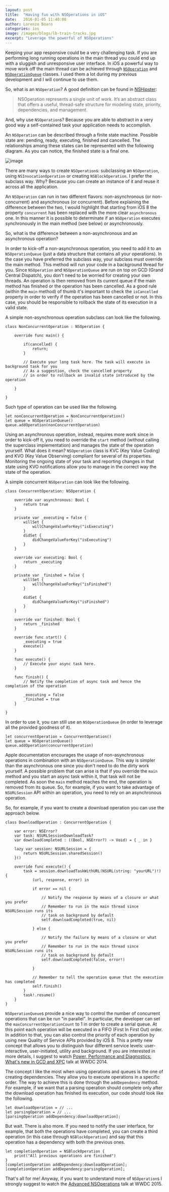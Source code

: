 ```yaml
---
layout: post
title:  "Having fun with NSOperations in iOS"
date:   2016-01-05 11:40:00
author: Lorenzo Boaro
categories: ios
image: /images/blogs/lb-train-tracks.jpg
excerpt: "Leverage the powerful of NSOperations"
---
```


Keeping your app responsive could be a very challenging task. If you are performing long running operations in the main thread you could end up with a sluggish and unresponsive user interface. In iOS a powerful way to move work off the main thread can be achieved through [`NSOperation`](https://developer.apple.com/library/mac/documentation/Cocoa/Reference/NSOperation_class/) and [`NSOperationQueue`](https://developer.apple.com/library/mac/documentation/Cocoa/Reference/NSOperationQueue_class/) classes. I used them a lot during my previous development and I will continue to use them.

So, what is an `NSOperation`? A good definition can be found in [NSHipster](http://nshipster.com/nsoperation/):

>NSOperation represents a single unit of work. It’s an abstract class that offers a useful, thread-safe structure for modeling state, priority, dependencies, and management.


And, why use `NSOperation`s? Because you are able to abstract in a very good way a self-contained task your application needs to accomplish.

An `NSOperation` can be described through a finite state machine. Possible state are: pending, ready, executing, finished and cancelled. The relationships among these states can be represented with the following diagram. As you can notice, the finished state is a final one.

![image](/images/blogs/lb-state-machine.png)

There are many ways to create `NSOperation`s: subclassing an `NSOperation`, using `NSInvocationOperation` or creating `NSBlockOperation`. I prefer the subclass way. Why? Because you can create an instance of it and reuse it across all the application.

An `NSOperation` can run in two different flavors: non-asynchronous (or non-concurrent) and asynchronous (or concurrent).
Before explaining the difference between the two, I would highlight that starting from iOS 8 the property `concurrent` has been replaced with the more clear `asynchronous` one. In this manner it is possible to determinate if an `NSOperation` executes synchronously in the main method (see below) or asynchronously.

So, what is the difference between a non-asynchronous and an asynchronous operation?

In order to kick-off a non-asynchronous operation, you need to add it to an `NSOperationQueue` (just a data structure that contains all your operations). In the case you have preferred the subclass way, your subclass must override the main method. This method will run your code in a background thread for you. Since `NSOperation` and `NSOperationQueue` are run on top on GCD (Grand Central Dispatch), you don't need to be worried for creating your own threads. An operation is then removed from its current queue if the main method has finished or the operation has been cancelled.
As a good rule (within the `main` method) of thumb it's important to check the `isCancelled` property in order to verify if the operation has been cancelled or not. In this case, you should be responsible to rollback the state of its execution in a valid state.

A simple non-asynchronous operation subclass can look like the following.

	class NonConcurrentOperation : NSOperation {

	    override func main() {

	        if(cancelled) {
	            return;
	        }

            // Execute your long task here. The task will execute in background task for you
            // As a suggestion, check the cancelled property
            // in order to rollback an invalid state introduced by the operation

	    }

	}

Such type of operation can be used like the following.

	let nonConcurrentOperation = NonConcurrentOperation()
	let queue = NSOperationQueue()
	queue.addOperation(nonConcurrentOperation)

Using an asynchronous operation, instead, requires more work since in order to kick-off it, you
need to override the `start` method (without calling the superclass implementation) and manages the state of the operation yourself.
What does it mean? `NSOperation` class is KVC (Key Value Coding) and KVO (Key Value Observing) compliant for several of its properties. Monitoring the ongoing state of your task and reporting changes in that state using KVO notifications allow you to manage in the correct way the state of the operation.

A simple concurrent `NSOperation` can look like the following.

	class ConcurrentOperation: NSOperation {

	    override var asynchronous: Bool {
	        return true
	    }

	    private var _executing = false {
	        willSet {
	            willChangeValueForKey("isExecuting")
	        }
	        didSet {
	            didChangeValueForKey("isExecuting")
	        }
	    }

	    override var executing: Bool {
	        return _executing
	    }

	    private var _finished = false {
	        willSet {
	            willChangeValueForKey("isFinished")
	        }

	        didSet {
	            didChangeValueForKey("isFinished")
	        }
	    }

	    override var finished: Bool {
	        return _finished
	    }

	    override func start() {
	        _executing = true
	        execute()
	    }

	    func execute() {
	        // Execute your async task here.
	    }

	    func finish() {
	        // Notify the completion of async task and hence the completion of the operation

	        _executing = false
	        _finished = true
	    }

	}

In order to use it, you can still use an `NSOperationQueue` (in order to leverage all the provided goodness of it).

	let concurrentOperation = ConcurrentOperation()
	let queue = NSOperationQueue()
	queue.addOperation(concurrentOperation)

Apple documentation encourages the usage of non-asynchronous operations in combination with an `NSOperationQueue`. This way is simpler than the asynchronous one since you don't need to do the dirty work yourself.
A possible problem that can arise is that if you override the `main` method and you start an async task within it, that task will not be completed. As soon the `main` method reaches the end, the operation is removed from its queue. So, for example, if you want to take advantage of `NSURLSession` API within an operation, you need to rely on an asynchronous operation.

So, for example, if you want to create a download operation you can use the approach below.

	class DownloadOperation : ConcurrentOperation {

	    var error: NSError?
	    var task: NSURLSessionDownloadTask?
	    var downloadCompleted : ((Bool, NSError?) -> Void) = { _ in }

	    lazy var session: NSURLSession = {
	        return NSURLSession.sharedSession()
	    }()

	    override func execute() {
	        task = session.downloadTaskWithURL(NSURL(string: "yourURL")!) {
	            (url, response, error) in

	            if error == nil {

	                // Notify the response by means of a closure or what you prefer
	                // Remember to run in the main thread since NSURLSession runs its
	                // task on background by default
	                self.downloadCompleted(true, nil)

	            } else {

	                // Notify the failure by means of a closure or what you prefer
	                // Remember to run in the main thread since NSURLSession runs its
	                // task on background by default
	                self.downloadCompleted(false, error!)

	            }

	            // Remember to tell the operation queue that the execution has completed
	            self.finish()
	        }
	        task!.resume()
	    }
	}

`NSOperationQueue`s provide a nice way to control the number of concurrent operations that can be run "in parallel". In particular, the developer can set the `maxConcurrentOperationCount` to 1 in order to create a serial queue. At this point each operation will be executed in a FIFO (First In First Out) order.
In addition to that, you can also control the priority of each operation by using new Quality of Service APIs provided by iOS 8. This a pretty new concept that allows you to distinguish four different service levels: user-interactive, user-initiated, utility and background. If you are interested in more details, I suggest to watch [Power, Performance and Diagnostics: What's new in GCD and XPC](https://developer.apple.com/videos/play/wwdc2014-716/) talk at WWDC 2014.

The concept I like the most when using operations and queues is the one of creating dependencies. They allow you to execute operations in a specific order. The way to achieve this is done through the `addDependency` method. For example, if we want that a parsing operation should complete only after the download operation has finished its execution, our code should look like the following.

	let downloadOperation = // ...
	let parsingOperation = // ...
	[parsingOperation addDependency:downloadOperation];

But wait. There is also more. If you need to notify the user interface, for example, that both the operations have completed, you can create a third operation (in this case through `NSBlockOperation`) and say that this operation has a dependency with both the previous ones.

	let completionOperation = NSBlockOperation {             
	    print("All previous operations are finished")    
	}
	[completionOperation addDependency:downloadOperation];
	[completionOperation addDependency:parsingOperation];

That's all for me! Anyway, if you want to understand more of `NSOperation`s I strongly suggest to watch the [Advanced NSOperations](https://developer.apple.com/videos/play/wwdc2015-226/) talk at WWDC 2015.

